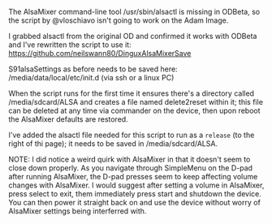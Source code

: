 The AlsaMixer command-line tool /usr/sbin/alsactl is missing in ODBeta, so the script by @vloschiavo isn't going to work on the Adam Image.

I grabbed alsactl from the original OD and confirmed it works with ODBeta and I've rewritten the script to use it:
https://github.com/neilswann80/DinguxAlsaMixerSave

S91alsaSettings as before needs to be saved here:
/media/data/local/etc/init.d (via ssh or a linux PC)

When the script runs for the first time it ensures there's a directory called /media/sdcard/ALSA and creates a file named delete2reset within it; this file can be deleted at any time via commander on the device, then upon reboot the AlsaMixer defaults are restored.

I've added the alsactl file needed for this script to run as a `release` (to the right of thi page); it needs to be saved in /media/sdcard/ALSA.

NOTE: I did notice a weird quirk with AlsaMixer in that it doesn't seem to close down properly. As you navigate through SimpleMenu on the D-pad after running AlsaMixer, the D-pad presses seem to keep affecting volume changes with AlsaMixer. I would suggest after setting a volume in AlsaMixer, press select to exit, them immediately press start and shutdown the device. You can then power it straight back on and use the device without worry of AlsaMixer settings being interferred with.
